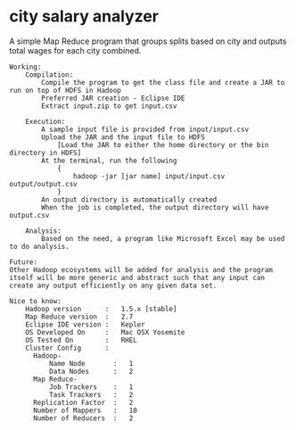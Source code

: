 # city salary analyzer

A simple Map Reduce program that groups splits based on city and outputs total wages for each city combined.

    Working:
        Compilation:
            Compile the program to get the class file and create a JAR to run on top of HDFS in Hadoop
            Preferred JAR creation - Eclipse IDE
            Extract input.zip to get input.csv

        Execution:
            A sample input file is provided from input/input.csv
            Upload the JAR and the input file to HDFS
                [Load the JAR to either the home directory or the bin directory in HDFS]
            At the terminal, run the following
                {
                    hadoop -jar [jar name] input/input.csv output/output.csv
                }
            An output directory is automatically created
            When the job is completed, the output directory will have output.csv

        Analysis:
            Based on the need, a program like Microsoft Excel may be used to do analysis.
    
    Future:
    Other Hadoop ecosystems will be added for analysis and the program itself will be more generic and abstract such that any input can create any output efficiently on any given data set.
    
    Nice to know:
        Hadoop version      :   1.5.x [stable]
        Map Reduce version  :   2.7
        Eclipse IDE version :   Kepler
        OS Developed On     :   Mac OSX Yosemite
        OS Tested On        :   RHEL
        Cluster Config      :   
          Hadoop-
              Name Node       :   1
              Data Nodes      :   2
          Map Reduce-
              Job Trackers    :   1
              Task Trackers   :   2
          Replication Factor  :   2
          Number of Mappers   :   10
          Number of Reducers  :   2
